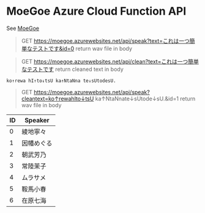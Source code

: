 # MoeGoe Azure Cloud Function API
See [MoeGoe](https://github.com/CjangCjengh/MoeGoe)

> GET https://moegoe.azurewebsites.net/api/speak?text=これは一つ簡単なテストです&id=0
> return wav file in body

> GET https://moegoe.azurewebsites.net/api/clean?text=これは一つ簡単なテストです
> return cleaned text in body

```
ko↑rewa hI↑to↓tsU ka↑NtaNna te↓sUtodesU.
```

> GET https://moegoe.azurewebsites.net/api/speak?cleantext=ko↑rewahIto↓tsU ka↑NtaNnate↓sUtode↓sU.&id=1
> return wav file in body

|  ID   | Speaker  |
|  ----  | ----  |
| 0 | 綾地寧々 |
| 1 | 因幡めぐる |
| 2 | 朝武芳乃 |
| 3 | 常陸茉子 |
| 4 | ムラサメ |
| 5 | 鞍馬小春 |
| 6 | 在原七海 |
